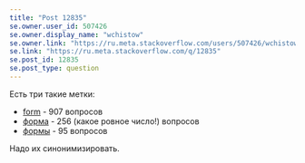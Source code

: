 ```yaml
---
title: "Post 12835"
se.owner.user_id: 507426
se.owner.display_name: "wchistow"
se.owner.link: "https://ru.meta.stackoverflow.com/users/507426/wchistow"
se.link: "https://ru.meta.stackoverflow.com/q/12835"
se.post_id: 12835
se.post_type: question
---
```

<p>Есть три такие метки:</p>
<ul>
<li><a href="https://ru.stackoverflow.com/questions/tagged/form" class="post-tag" title="показать вопросы с меткой [form]" aria-label="показать вопросы с меткой [form]" rel="tag" aria-labelledby="tag-form-tooltip-container">form</a> - 907 вопросов</li>
<li><a href="https://ru.stackoverflow.com/questions/tagged/%d1%84%d0%be%d1%80%d0%bc%d0%b0" class="post-tag" title="показать вопросы с меткой [форма]" aria-label="показать вопросы с меткой [форма]" rel="tag" aria-labelledby="tag-форма-tooltip-container">форма</a> - 256 (какое ровное число!) вопросов</li>
<li><a href="https://ru.stackoverflow.com/questions/tagged/%d1%84%d0%be%d1%80%d0%bc%d1%8b" class="post-tag" title="показать вопросы с меткой [формы]" aria-label="показать вопросы с меткой [формы]" rel="tag" aria-labelledby="tag-формы-tooltip-container">формы</a> - 95 вопросов</li>
</ul>
<p>Надо их синонимизировать.</p>

